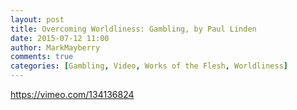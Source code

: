 ```yaml
---
layout: post
title: Overcoming Worldliness: Gambling, by Paul Linden
date: 2015-07-12 11:00
author: MarkMayberry
comments: true
categories: [Gambling, Video, Works of the Flesh, Worldliness]
---
```

https://vimeo.com/134136824
